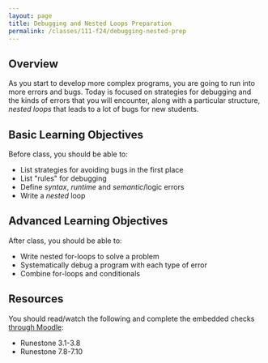 ```yaml
---
layout: page
title: Debugging and Nested Loops Preparation
permalink: /classes/111-f24/debugging-nested-prep
---
```


## Overview
As you start to develop more complex programs, you are going to run into more errors and bugs. Today is focused on strategies for debugging and the kinds of errors that you will encounter, along with a particular structure, *nested loops* that leads to a lot of bugs for new students.

## Basic Learning Objectives
Before class, you should  be able to:
* List strategies for avoiding bugs in the first place
* List "rules" for debugging
* Define *syntax*, *runtime* and *semantic*/logic errors
* Write a *nested* loop

## Advanced Learning Objectives
After class, you should be able to:
* Write nested for-loops to solve a problem
* Systematically debug a program with each type of error
* Combine for-loops and conditionals

## Resources
You should read/watch the following and complete the embedded checks [through Moodle](https://moodle.carleton.edu/mod/lti/view.php?id=966858):
* Runestone 3.1-3.8
* Runestone 7.8-7.10